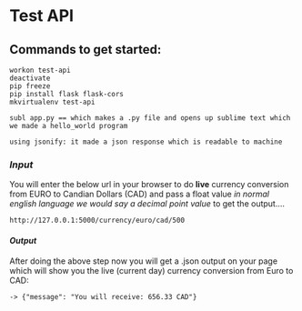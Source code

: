 # Test API

## Commands to get started:

```
workon test-api
deactivate 
pip freeze
pip install flask flask-cors
mkvirtualenv test-api
```

```
subl app.py == which makes a .py file and opens up sublime text which we made a hello_world program

using jsonify: it made a json response which is readable to machine 
```

### ***Input***

You will enter the below url in your browser to do **live** currency conversion from EURO to Candian Dollars (CAD) and pass a float value *in normal english language we would say a decimal point value* to get the output....

```
http://127.0.0.1:5000/currency/euro/cad/500
```

#### ***Output***

After doing the above step now you will get a .json output on your page which will show you the live (current day) currency conversion from Euro to CAD:

```
-> {"message": "You will receive: 656.33 CAD"}
```
